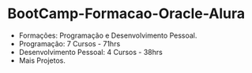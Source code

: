 # BootCamp-Formacao-Oracle-Alura
- Formações: Programação e Desenvolvimento Pessoal.
- Programação: 7 Cursos - 71hrs
- Desenvolvimento Pessoal: 4 Cursos - 38hrs
- Mais Projetos.
